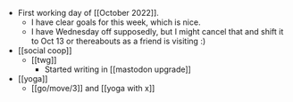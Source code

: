 - First working day of [[October 2022]].
  - I have clear goals for this week, which is nice.
  - I have Wednesday off supposedly, but I might cancel that and shift it to Oct 13 or thereabouts as a friend is visiting :)
- [[social coop]]
  - [[twg]]
    - Started writing in [[mastodon upgrade]]
- [[yoga]]
  - [[go/move/3]] and [[yoga with x]]
